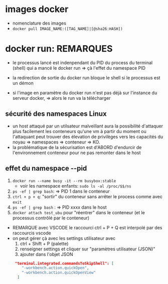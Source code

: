 # images docker

* nomenclature des images
* `docker pull IMAGE_NAME:([TAG_NAME]|[@sha26:HASH])`

# docker run: REMARQUES

* le processus lancé est indenpendant du PID du process du terminal (shell) qui a mancé le docker run => çà l'effet du namespace PID
* la redirection de sortie du docker run bloque le shell si le processus est un démon

* si l'image en paramètre du docker run n'est pas déjà sur l'instance du serveur docker,
  => alors le run va la télécharger


## sécurité des namespaces Linux

   * un host attaqué par un utilsateur malveillant aura la possibilité d'attaquer plus facilement les conteneurs qu'une vm à partir du moment ou l'attaquant peut trouver des élevation de privilèges vers les capacités du noyau
   => namespaces => conteneur => KO.
   * la problématique de la sécurisation est d'ABORD d'endurcir de l'environnement conteneur pour ne pas remonter dans le host 

## effet du namespace --pid

1. `docker run --name busy -it --rm busybox:stable`
   * voir les namespace enfants: `sudo ls -al /proc/$$/ns`
2. `ps -ef | grep bash`: => PID 1 dans le conteneur
3. `ctrl + p + q`: "sortir" du conteneur sans arrêter le process comme avec `exit`
4. `ps -ef | grep bash` : => PID xxxx dans le host
5. `docker attach test_ubu` pour "réentrer" dans le conteneur (et le processus contrôlé par le conteneur)  

* REMARQUE avec VSCODE le raccourci ctrl + P + Q est interpolé par des raccourcis vscode
* on peut gérer çà avec les settings utilisateur avec 
  1. ctrl + Shift + P (palette)
  2. renseigner settings et cliquer sur "paramètres utilisateur (JSON)"
  3. ajouter dans l'objet JSON
  ```json
   "terminal.integrated.commandsToSkipShell": [
      "-workbench.action.quickOpen",
      "-workbench.action.quickOpenView"
    ]
  ```

